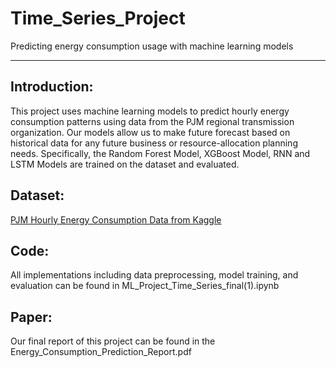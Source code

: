 # Time_Series_Project
Predicting energy consumption usage with machine learning models

---
## Introduction:
This project uses machine learning models to predict hourly energy consumption patterns using data from the PJM regional transmission organization.
Our models allow us to make future forecast based on historical data for any future business or resource-allocation planning needs. Specifically, the Random Forest Model, XGBoost Model, RNN and LSTM Models are trained on the dataset and evaluated.

## Dataset:
[PJM Hourly Energy Consumption Data from Kaggle](https://www.kaggle.com/datasets/robikscube/hourly-energy-consumption)

## Code:
All implementations including data preprocessing, model training, and evaluation can be found in ML_Project_Time_Series_final(1).ipynb

## Paper:
Our final report of this project can be found in the Energy_Consumption_Prediction_Report.pdf
